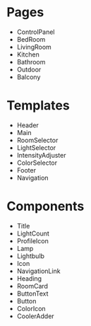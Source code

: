 # Pages
- ControlPanel
- BedRoom
- LivingRoom
- Kitchen
- Bathroom
- Outdoor
- Balcony

# Templates
- Header
- Main
- RoomSelector
- LightSelector
- IntensityAdjuster
- ColorSelector
- Footer
- Navigation

# Components
- Title
- LightCount
- ProfileIcon
- Lamp
- Lightbulb
- Icon
- NavigationLink
- Heading
- RoomCard
- ButtonText
- Button
- ColorIcon
- CoolerAdder